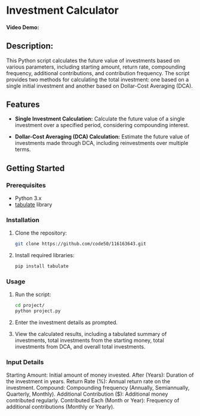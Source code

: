 # Investment Calculator

#### Video Demo:  <URL HERE>
## Description:
This Python script calculates the future value of investments based on various parameters, including starting amount, return rate, compounding frequency, additional contributions, and contribution frequency. The script provides two methods for calculating the total investment: one based on a single initial investment and another based on Dollar-Cost Averaging (DCA).

## Features

- **Single Investment Calculation:** Calculate the future value of a single investment over a specified period, considering compounding interest.

- **Dollar-Cost Averaging (DCA) Calculation:** Estimate the future value of investments made through DCA, including reinvestments over multiple terms.


## Getting Started

### Prerequisites

- Python 3.x
- [tabulate](https://pypi.org/project/tabulate/) library

### Installation

1. Clone the repository:

    ```bash
   git clone https://github.com/code50/116163643.git
2. Install required libraries:
    ```bash
    pip install tabulate
### Usage
1. Run the script:
    ```bash
    cd project/
    python project.py
2. Enter the investment details as prompted.

3. View the calculated results, including a tabulated summary of investments, total investments from the starting money, total investments from DCA, and overall total investments.

### Input Details
Starting Amount: Initial amount of money invested.
After (Years): Duration of the investment in years.
Return Rate (%): Annual return rate on the investment.
Compound: Compounding frequency (Annually, Semiannually, Quarterly, Monthly).
Additional Contribution ($): Additional money contributed regularly.
Contributed Each (Month or Year): Frequency of additional contributions (Monthly or Yearly).
